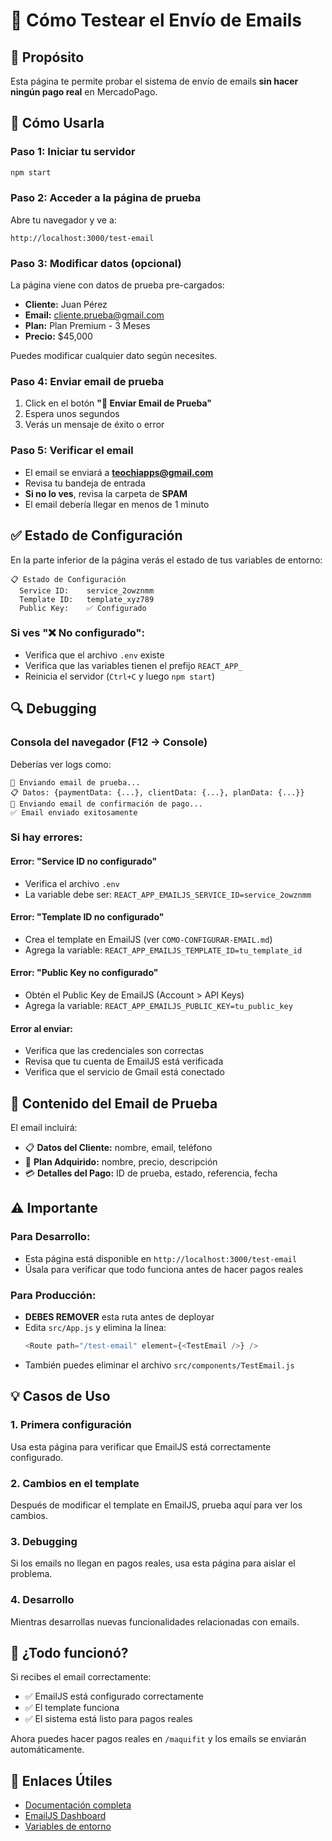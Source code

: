 # 🧪 Cómo Testear el Envío de Emails

## 🎯 Propósito

Esta página te permite probar el sistema de envío de emails **sin hacer ningún pago real** en MercadoPago.

## 🚀 Cómo Usarla

### Paso 1: Iniciar tu servidor

```bash
npm start
```

### Paso 2: Acceder a la página de prueba

Abre tu navegador y ve a:

```
http://localhost:3000/test-email
```

### Paso 3: Modificar datos (opcional)

La página viene con datos de prueba pre-cargados:
- **Cliente:** Juan Pérez
- **Email:** cliente.prueba@gmail.com
- **Plan:** Plan Premium - 3 Meses
- **Precio:** $45,000

Puedes modificar cualquier dato según necesites.

### Paso 4: Enviar email de prueba

1. Click en el botón **"📧 Enviar Email de Prueba"**
2. Espera unos segundos
3. Verás un mensaje de éxito o error

### Paso 5: Verificar el email

- El email se enviará a **teochiapps@gmail.com**
- Revisa tu bandeja de entrada
- **Si no lo ves**, revisa la carpeta de **SPAM**
- El email debería llegar en menos de 1 minuto

## ✅ Estado de Configuración

En la parte inferior de la página verás el estado de tus variables de entorno:

```
📋 Estado de Configuración
  Service ID:    service_2owznmm
  Template ID:   template_xyz789
  Public Key:    ✅ Configurado
```

### Si ves "❌ No configurado":
- Verifica que el archivo `.env` existe
- Verifica que las variables tienen el prefijo `REACT_APP_`
- Reinicia el servidor (`Ctrl+C` y luego `npm start`)

## 🔍 Debugging

### Consola del navegador (F12 → Console)

Deberías ver logs como:
```
🧪 Enviando email de prueba...
📋 Datos: {paymentData: {...}, clientData: {...}, planData: {...}}
📧 Enviando email de confirmación de pago...
✅ Email enviado exitosamente
```

### Si hay errores:

#### Error: "Service ID no configurado"
- Verifica el archivo `.env`
- La variable debe ser: `REACT_APP_EMAILJS_SERVICE_ID=service_2owznmm`

#### Error: "Template ID no configurado"
- Crea el template en EmailJS (ver `COMO-CONFIGURAR-EMAIL.md`)
- Agrega la variable: `REACT_APP_EMAILJS_TEMPLATE_ID=tu_template_id`

#### Error: "Public Key no configurado"
- Obtén el Public Key de EmailJS (Account > API Keys)
- Agrega la variable: `REACT_APP_EMAILJS_PUBLIC_KEY=tu_public_key`

#### Error al enviar:
- Verifica que las credenciales son correctas
- Revisa que tu cuenta de EmailJS está verificada
- Verifica que el servicio de Gmail está conectado

## 📧 Contenido del Email de Prueba

El email incluirá:
- 📋 **Datos del Cliente:** nombre, email, teléfono
- 💪 **Plan Adquirido:** nombre, precio, descripción
- 💳 **Detalles del Pago:** ID de prueba, estado, referencia, fecha

## ⚠️ Importante

### Para Desarrollo:
- Esta página está disponible en `http://localhost:3000/test-email`
- Úsala para verificar que todo funciona antes de hacer pagos reales

### Para Producción:
- **DEBES REMOVER** esta ruta antes de deployar
- Edita `src/App.js` y elimina la línea:
  ```javascript
  <Route path="/test-email" element={<TestEmail />} />
  ```
- También puedes eliminar el archivo `src/components/TestEmail.js`

## 💡 Casos de Uso

### 1. Primera configuración
Usa esta página para verificar que EmailJS está correctamente configurado.

### 2. Cambios en el template
Después de modificar el template en EmailJS, prueba aquí para ver los cambios.

### 3. Debugging
Si los emails no llegan en pagos reales, usa esta página para aislar el problema.

### 4. Desarrollo
Mientras desarrollas nuevas funcionalidades relacionadas con emails.

## 🎉 ¿Todo funcionó?

Si recibes el email correctamente:
- ✅ EmailJS está configurado correctamente
- ✅ El template funciona
- ✅ El sistema está listo para pagos reales

Ahora puedes hacer pagos reales en `/maquifit` y los emails se enviarán automáticamente.

## 🔗 Enlaces Útiles

- [Documentación completa](./COMO-CONFIGURAR-EMAIL.md)
- [EmailJS Dashboard](https://dashboard.emailjs.com/)
- [Variables de entorno](./env-configuracion-emailjs.txt)

